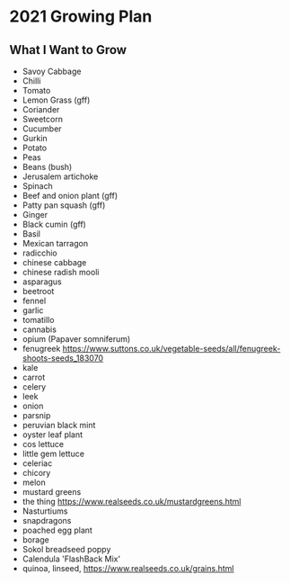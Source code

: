 # 2021 Growing Plan 

## What I Want to Grow

- Savoy Cabbage
- Chilli
- Tomato
- Lemon Grass (gff)
- Coriander
- Sweetcorn
- Cucumber
- Gurkin
- Potato
- Peas
- Beans (bush)
- Jerusalem artichoke
- Spinach
- Beef and onion plant (gff)
- Patty pan squash (gff)
- Ginger
- Black cumin (gff)
- Basil
- Mexican tarragon
- radicchio
- chinese cabbage
- chinese radish mooli
- asparagus
- beetroot
- fennel
- garlic
- tomatillo
- cannabis
- opium (Papaver somniferum)
- fenugreek https://www.suttons.co.uk/vegetable-seeds/all/fenugreek-shoots-seeds_183070
- kale
- carrot
- celery
- leek
- onion
- parsnip
- peruvian black mint
- oyster leaf plant
- cos lettuce
- little gem lettuce
- celeriac
- chicory
- melon
- mustard greens
- the thing https://www.realseeds.co.uk/mustardgreens.html
- Nasturtiums
- snapdragons
- poached egg plant
- borage 
- Sokol breadseed poppy
- Calendula 'FlashBack Mix'
- quinoa, linseed, https://www.realseeds.co.uk/grains.html


